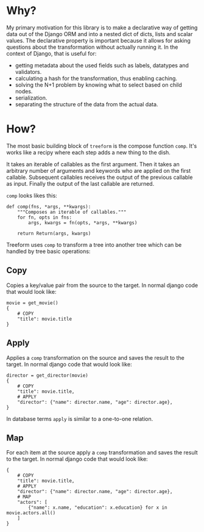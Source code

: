 # Why?

My primary motivation for this library is to make a declarative way of getting data out of the Django ORM and into a nested dict of dicts, lists and scalar values. The declarative property is important because it allows for asking questions about the transformation without actually running it. In the context of Django, that is useful for:

- getting metadata about the used fields such as labels, datatypes and validators.
- calculating a hash for the transformation, thus enabling caching.
- solving the N+1 problem by knowing what to select based on child nodes.
- serialization.
- separating the structure of the data from the actual data.

# How?

The most basic building block of `treeform` is the compose function `comp`. It's works like a recipy where each step adds a new thing to the dish.

It takes an iterable of callables as the first argument. Then it takes an arbitrary number of arguments and keywords who are applied on the first callable. Subsequent callables receives the output of the previous callable as input. Finally the output of the last callable are returned.

`comp` looks likes this:

    def comp(fns, *args, **kwargs):
        """Composes an iterable of callables."""
        for fn, opts in fns:
            args, kwargs = fn(opts, *args, **kwargs)

        return Return(args, kwargs)

Treeform uses `comp` to transform a tree into another tree which can be handled by tree basic operations:

## Copy

Copies a key/value pair from the source to the target. In normal django code that would look like:

    movie = get_movie()
    {
        # COPY
        "title": movie.title
    }

## Apply

Applies a `comp` transformation on the source and saves the result to the target. In normal django code that would look like:

    director = get_director(movie)
    {
        # COPY
        "title": movie.title,
        # APPLY
        "director": {"name": director.name, "age": director.age},
    }

In database terms `apply` is similar to a one-to-one relation.

## Map

For each item at the source apply a `comp` transformation and saves the result to the target. In normal django code that would look like:

    {
        # COPY
        "title": movie.title,
        # APPLY
        "director": {"name": director.name, "age": director.age},
        # MAP
        "actors": [
            {"name": x.name, "education": x.education} for x in movie.actors.all()
        ]
    }

